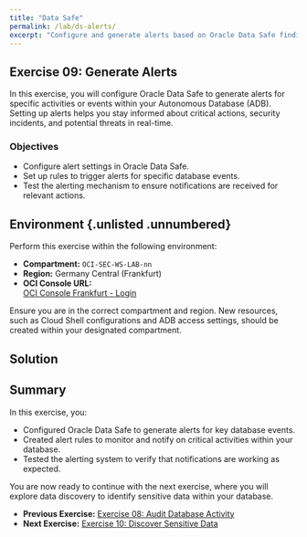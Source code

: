 ```yaml
---
title: "Data Safe"
permalink: /lab/ds-alerts/
excerpt: "Configure and generate alerts based on Oracle Data Safe findings."
---
```

<!-- markdownlint-disable MD024 -->
<!-- markdownlint-disable MD033 -->
<!-- markdownlint-disable MD041 -->

## Exercise 09: Generate Alerts

In this exercise, you will configure Oracle Data Safe to generate alerts for
specific activities or events within your Autonomous Database (ADB). Setting up
alerts helps you stay informed about critical actions, security incidents, and
potential threats in real-time.

### Objectives

- Configure alert settings in Oracle Data Safe.
- Set up rules to trigger alerts for specific database events.
- Test the alerting mechanism to ensure notifications are received for relevant
  actions.

## Environment {.unlisted .unnumbered}

Perform this exercise within the following environment:

- **Compartment:** `OCI-SEC-WS-LAB-nn`
- **Region:** Germany Central (Frankfurt)
- **OCI Console URL:**  
  [OCI Console Frankfurt - Login](https://console.eu-frankfurt-1.oraclecloud.com)

Ensure you are in the correct compartment and region. New resources, such as
Cloud Shell configurations and ADB access settings, should be created within
your designated compartment.

## Solution

## Summary

In this exercise, you:

- Configured Oracle Data Safe to generate alerts for key database events.
- Created alert rules to monitor and notify on critical activities within your
  database.
- Tested the alerting system to verify that notifications are working as expected.

You are now ready to continue with the next exercise, where you will explore data
discovery to identify sensitive data within your database.

- **Previous Exercise:** [Exercise 08: Audit Database Activity](#exercise-08-database-activity)
- **Next Exercise:** [Exercise 10: Discover Sensitive Data](#exercise-10-discover-sensitive-data)
